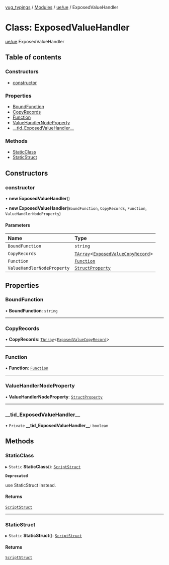 [yug_typings](../README.md) / [Modules](../modules.md) / [ue/ue](../modules/ue_ue.md) / ExposedValueHandler

# Class: ExposedValueHandler

[ue/ue](../modules/ue_ue.md).ExposedValueHandler

## Table of contents

### Constructors

- [constructor](ue_ue.ExposedValueHandler.md#constructor)

### Properties

- [BoundFunction](ue_ue.ExposedValueHandler.md#boundfunction)
- [CopyRecords](ue_ue.ExposedValueHandler.md#copyrecords)
- [Function](ue_ue.ExposedValueHandler.md#function)
- [ValueHandlerNodeProperty](ue_ue.ExposedValueHandler.md#valuehandlernodeproperty)
- [\_\_tid\_ExposedValueHandler\_\_](ue_ue.ExposedValueHandler.md#__tid_exposedvaluehandler__)

### Methods

- [StaticClass](ue_ue.ExposedValueHandler.md#staticclass)
- [StaticStruct](ue_ue.ExposedValueHandler.md#staticstruct)

## Constructors

### constructor

• **new ExposedValueHandler**()

• **new ExposedValueHandler**(`BoundFunction`, `CopyRecords`, `Function`, `ValueHandlerNodeProperty`)

#### Parameters

| Name | Type |
| :------ | :------ |
| `BoundFunction` | `string` |
| `CopyRecords` | [`TArray`](../interfaces/ue_puerts.TArray.md)<[`ExposedValueCopyRecord`](ue_ue.ExposedValueCopyRecord.md)\> |
| `Function` | [`Function`](ue_ue.Function.md) |
| `ValueHandlerNodeProperty` | [`StructProperty`](ue_ue.StructProperty.md) |

## Properties

### BoundFunction

• **BoundFunction**: `string`

___

### CopyRecords

• **CopyRecords**: [`TArray`](../interfaces/ue_puerts.TArray.md)<[`ExposedValueCopyRecord`](ue_ue.ExposedValueCopyRecord.md)\>

___

### Function

• **Function**: [`Function`](ue_ue.Function.md)

___

### ValueHandlerNodeProperty

• **ValueHandlerNodeProperty**: [`StructProperty`](ue_ue.StructProperty.md)

___

### \_\_tid\_ExposedValueHandler\_\_

• `Private` **\_\_tid\_ExposedValueHandler\_\_**: `boolean`

## Methods

### StaticClass

▸ `Static` **StaticClass**(): [`ScriptStruct`](ue_ue.ScriptStruct.md)

**`Deprecated`**

use StaticStruct instead.

#### Returns

[`ScriptStruct`](ue_ue.ScriptStruct.md)

___

### StaticStruct

▸ `Static` **StaticStruct**(): [`ScriptStruct`](ue_ue.ScriptStruct.md)

#### Returns

[`ScriptStruct`](ue_ue.ScriptStruct.md)
